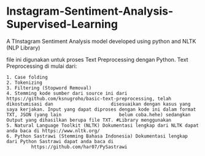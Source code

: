 # Instagram-Sentiment-Analysis-Supervised-Learning
A TInstagram Sentiment Analysis model developed using python and NLTK (NLP Library)

file ini digunakan untuk proses Text Preprocessing dengan Python. Text Preprocessing di mulai dari:

    1. Case folding
    2. Tokenizing
    3. Filtering (Stopword Removal)
    4. Stemming kode sumber dari source ini dari https://github.com/ksnugroho/basic-text-preprocessing, telah dikostumisasi dan      				disesuaikan dengan kasus yang saya kerjakan. Input yang dapat diproses dengan kode ini dalam format TXT, JSON (yang lain 					 belum coba.hehe) sedangkan Output yang dihasilkan berupa file TXT. #Library menggunakan
    5. Natural Language Toolkit (NLTK) Dokumentasi lengkap dari NLTK dapat anda baca di https://www.nltk.org/
    6. Python Sastrawi (Stemming Bahasa Indonesia) Dokumentasi lengkap dari Python Sastrawi dapat anda baca di 
			 https://github.com/har07/PySastrawi

